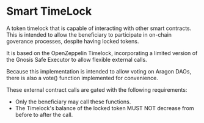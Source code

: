 # Smart TimeLock
A token timelock that is capable of interacting with other smart contracts.
This is intended to allow the beneficiary to participate in on-chain goverance processes, despite having locked tokens.

It is based on the OpenZeppelin Timelock, incorporating a limited version of the Gnosis Safe Executor to allow flexible external calls.

Because this implementation is intended to allow voting on Aragon DAOs, there is also a vote() function implemented for convenience.

These external contract calls are gated with the following requirements:
* Only the beneficiary may call these functions.
* The Timelock's balance of the locked token MUST NOT decrease from before to after the call.
